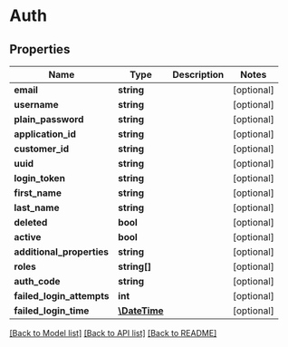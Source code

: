 # Auth

## Properties
Name | Type | Description | Notes
------------ | ------------- | ------------- | -------------
**email** | **string** |  | [optional] 
**username** | **string** |  | [optional] 
**plain_password** | **string** |  | [optional] 
**application_id** | **string** |  | [optional] 
**customer_id** | **string** |  | [optional] 
**uuid** | **string** |  | [optional] 
**login_token** | **string** |  | [optional] 
**first_name** | **string** |  | [optional] 
**last_name** | **string** |  | [optional] 
**deleted** | **bool** |  | [optional] 
**active** | **bool** |  | [optional] 
**additional_properties** | **string** |  | [optional] 
**roles** | **string[]** |  | [optional] 
**auth_code** | **string** |  | [optional] 
**failed_login_attempts** | **int** |  | [optional] 
**failed_login_time** | [**\DateTime**](\DateTime.md) |  | [optional] 

[[Back to Model list]](../../README.md#documentation-for-models) [[Back to API list]](../../README.md#documentation-for-api-endpoints) [[Back to README]](../../README.md)


